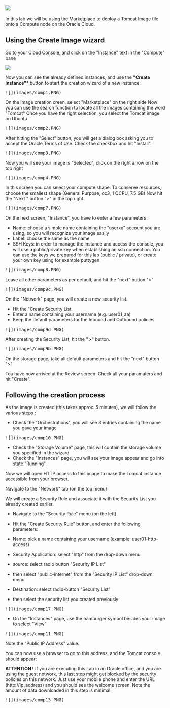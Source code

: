 ![](../common/images/customer.logo.png)
---

In this lab we will be using the Marketplace to deploy a Tomcat Image file onto a Compute node on the Oracle Cloud.

## Using the Create Image wizard ##

Go to your Cloud Console, and click on the "Instance" text in the "Compute" pane


![](/images/comp0.PNG)


Now you can see the already defined instances, and use the **"Create Instance"*** button to start the creation wizard of a new instance:

<kbd>
![](images/comp1.PNG)
</kbd>

On the image creation creen, select "Marketplace" on the right side
Now you can use the search function to locate all the images containing the word "Tomcat"
Once you have the right selection, you select the Tomcat image on Ubuntu

<kbd>
![](images/comp2.PNG)
</kbd>

After hitting the "Select" button, you will get a dialog box asking you to accept the Oracle Terms of Use.
Check the checkbox and hit "Install".

<kbd>
![](images/comp3.PNG)
</kbd>

Now  you will see your image is "Selected", click on the right arrow on the top right

<kbd>
![](images/comp4.PNG)
</kbd>

In this screen you can select your compute shape.  To conserve resources, choose the smallest shape (General Purpose, oc3, 1 OCPU, 7.5 GB)
Now hit the "Next " button ">" in the top right.

<kbd>
![](images/comp7.PNG)
</kbd>

On the next screen, "Instance", you have to enter a few parameters :
+ Name: choose a simple name containing the "userxx" account you are using, so you will recognize your image easily
+ Label: choose the same as the name
+ SSH Keys: in order to manage the instance and access the console, you will use a public/private key when establishing an ssh connection.  You can use the keys we prepared for this lab ([public](bin/ctd_pub.pub) / [private](bin/ctd_priv.openssh)), or create your own key using for example puttygen

<kbd>
![](images/comp8.PNG)
</kbd>

Leave all other parameters as per default, and hit the "next" button ">"

<kbd>
![](images/comp9c.PNG)
</kbd>


On the "Network" page, you will create a new security list.  
+ Hit the "Create Security List
+ Enter a name containing your username (e.g. user01_aa)
+ Keep the default parameters for the Inbound and Outbound policies

<kbd>
![](images/comp9d.PNG)
</kbd>

After creating the Security List, hit the **">"** button.

<kbd>
![](images/comp9b.PNG)
</kbd>


On the storage page, take all default parameters and hit the "next" button ">"

Tou have now arrived at the Review screen.  Check all your paramaters and hit "Create".

## Following the creation process ##
As the image is created (this takes approx. 5 minutes), we will follow the various steps :

+ Check the "Orchestrations", you will see 3 entries containing the name you gave your image

<kbd>
![](images/comp10.PNG)
</kbd>

+ Check the "Storage Volume" page, this will contain the storage volume you specified in the wizard
+ Check the "Instances" page, you will see your image appear and go into state "Running".


Now we will open HTTP access to this image to make the Tomcat instance accessible from your browser.

Navigate to the "Network" tab (on the top menu)


We will create a Security Rule and associate it with the Security List you already created earlier.

+ Navigate to the "Security Rule" menu (on the left)
+ Hit the "Create Security Rule" button, and enter the following parameters:

+ Name: pick a name containing your username (example: user01-http-access)
+ Security Application: select "http" from the drop-down menu
+ source: select radio button "Security IP List"
+ then select "public-internet" from the "Security IP List" drop-down menu
+ Destination: select radio-button "Security List"
+ then select the security list you created previously

<kbd>
![](images/comp17.PNG)
</kbd>


+ On the "Instances" page, use the hamburger symbol besides your image to select "View"

<kbd>
![](images/comp11.PNG)
</kbd>

Note the "Public IP Address" value.

You can now use a browser to go to this address, and the Tomcat console should appear:

**ATTENTION !**
If you are executing this Lab in an Oracle office, and you are using the guest network, this last step might get blocked by the security policies on this network.  Just use your mobile phone and enter the URL (http://ip_address) and you should see the welcome screen.  Note the amount of data downloaded in this step is minimal.

<kbd>
![](images/comp13.PNG)
</kbd>
